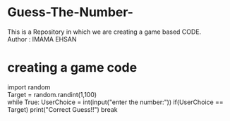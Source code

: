 # Guess-The-Number-
This is a Repository in which we are creating a game based CODE.
<br>
Author : IMAMA EHSAN

# creating a game code

import random 
<br>
Target = random.randint(1,100)
<br>
while True:
    UserChoice = int(input("enter the number:"))
    if(UserChoice == Target)
    print("Correct Guess!!")
    break



